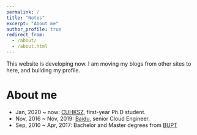 ```yaml
---
permalink: /
title: "Notes"
excerpt: "About me"
author_profile: true
redirect_from: 
  - /about/
  - /about.html
---
```


This website is developing now. I am moving my blogs from other sites to here, and building my profile.

About me
======

* Jan, 2020 ~ now: [CUHKSZ](https://www.cuhk.edu.cn/), first-year Ph.D student.
* Nov, 2016 ~ Nov, 2019: [Baidu](https://www.baidu.com/), senior Cloud Engineer.
* Sep, 2010 ~ Apr, 2017: Bachelor and Master degrees from [BUPT](https://www.bupt.edu.cn/)

